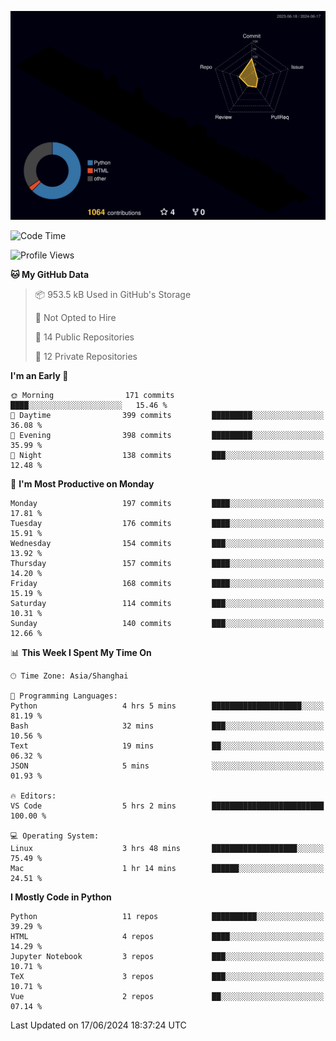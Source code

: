 <!--![](https://raw.githubusercontent.com/BorisYang326/BorisYang326/output/github-contribution-grid-snake-dark.svg) -->
![](./profile-3d-contrib/profile-night-rainbow.svg)
<!--START_SECTION:waka-->
![Code Time](http://img.shields.io/badge/Code%20Time-256%20hrs%203%20mins-blue)

![Profile Views](http://img.shields.io/badge/Profile%20Views-0-blue)

**🐱 My GitHub Data** 

> 📦 953.5 kB Used in GitHub's Storage 
 > 
> 🚫 Not Opted to Hire
 > 
> 📜 14 Public Repositories 
 > 
> 🔑 12 Private Repositories 
 > 
**I'm an Early 🐤** 

```text
🌞 Morning                171 commits         ████░░░░░░░░░░░░░░░░░░░░░   15.46 % 
🌆 Daytime                399 commits         █████████░░░░░░░░░░░░░░░░   36.08 % 
🌃 Evening                398 commits         █████████░░░░░░░░░░░░░░░░   35.99 % 
🌙 Night                  138 commits         ███░░░░░░░░░░░░░░░░░░░░░░   12.48 % 
```
📅 **I'm Most Productive on Monday** 

```text
Monday                   197 commits         ████░░░░░░░░░░░░░░░░░░░░░   17.81 % 
Tuesday                  176 commits         ████░░░░░░░░░░░░░░░░░░░░░   15.91 % 
Wednesday                154 commits         ███░░░░░░░░░░░░░░░░░░░░░░   13.92 % 
Thursday                 157 commits         ████░░░░░░░░░░░░░░░░░░░░░   14.20 % 
Friday                   168 commits         ████░░░░░░░░░░░░░░░░░░░░░   15.19 % 
Saturday                 114 commits         ███░░░░░░░░░░░░░░░░░░░░░░   10.31 % 
Sunday                   140 commits         ███░░░░░░░░░░░░░░░░░░░░░░   12.66 % 
```


📊 **This Week I Spent My Time On** 

```text
🕑︎ Time Zone: Asia/Shanghai

💬 Programming Languages: 
Python                   4 hrs 5 mins        ████████████████████░░░░░   81.19 % 
Bash                     32 mins             ███░░░░░░░░░░░░░░░░░░░░░░   10.56 % 
Text                     19 mins             ██░░░░░░░░░░░░░░░░░░░░░░░   06.32 % 
JSON                     5 mins              ░░░░░░░░░░░░░░░░░░░░░░░░░   01.93 % 

🔥 Editors: 
VS Code                  5 hrs 2 mins        █████████████████████████   100.00 % 

💻 Operating System: 
Linux                    3 hrs 48 mins       ███████████████████░░░░░░   75.49 % 
Mac                      1 hr 14 mins        ██████░░░░░░░░░░░░░░░░░░░   24.51 % 
```

**I Mostly Code in Python** 

```text
Python                   11 repos            ██████████░░░░░░░░░░░░░░░   39.29 % 
HTML                     4 repos             ████░░░░░░░░░░░░░░░░░░░░░   14.29 % 
Jupyter Notebook         3 repos             ███░░░░░░░░░░░░░░░░░░░░░░   10.71 % 
TeX                      3 repos             ███░░░░░░░░░░░░░░░░░░░░░░   10.71 % 
Vue                      2 repos             ██░░░░░░░░░░░░░░░░░░░░░░░   07.14 % 
```




 Last Updated on 17/06/2024 18:37:24 UTC
<!--END_SECTION:waka-->
